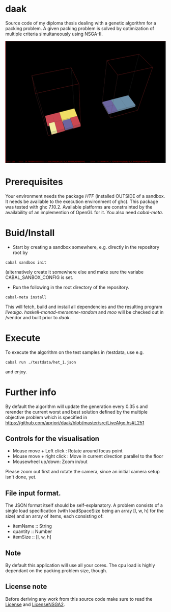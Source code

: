 daak
====================
Source code of my diploma thesis dealing with a genetic algorithm for a packing problem. A given packing problem is solved by optimization of multiple criteria simultaneously using NSGA-II.

![ScreenShot](https://github.com/apriori/daak/blob/master/example_het1.png)

# Prerequisites
Your environment needs the package _HTF_ (installed OUTSIDE of a sandbox. It needs be available to the execution environment of ghc). This package was tested with ghc 7.10.2. Available platforms are constrainted by the availability of an implemention of OpenGL for it. You also need _cabal-meta_.

# Buid/Install
- Start by creating a sandbox somewhere, e.g. directly in the repository root by
```
cabal sandbox init
```
  (alternatively create it somewhere else and make sure the variabe CABAL_SANBOX_CONFIG is set.
- Run the following in the root directory of the repository.
```
cabal-meta install 
```
This will fetch, build and install all dependencies and the resulting program _livealgo_. _haskell-monad-mersenne-random_ and _moo_ will be checked out in /vendor and built prior to _daak_.

# Execute
To execute the algorithm on the test samples in /testdata, use e.g.

```
cabal run ./testdata/het_1.json
```

and enjoy.

# Further info
By default the algorithm will update the generation every 0.35 s and rerender the current worst and best solution defined by the multiple objective problem which is specified in https://github.com/apriori/daak/blob/master/src/LiveAlgo.hs#L251

## Controls for the visualisation
- Mouse move + Left click : Rotate around focus point
- Mouse move + right click : Move in current direction parallel to the floor 
- Mousewheel up/down: Zoom in/out

Please zoom out first and rotate the camera, since an initial camera setup isn't done, yet.



## File input format.
The JSON format itself should be self-explanatory. A problem consists of a single load specification (with loadSpaceSize being an array [l, w, h] for the size) and an array of items, each consisting of:

- itemName :: String
- quantity :: Number
- itemSize :: [l, w, h]

## Note
By default this application will use all your cores. The cpu load is highly dependant on the packing problem size, though. 

## License note
Before deriving any work from this source code make sure to read the [License](https://github.com/apriori/daak/blob/master/LICENSE) and [LicenseNSGA2](https://github.com/apriori/daak/blob/master/LicenseNSGA2).

